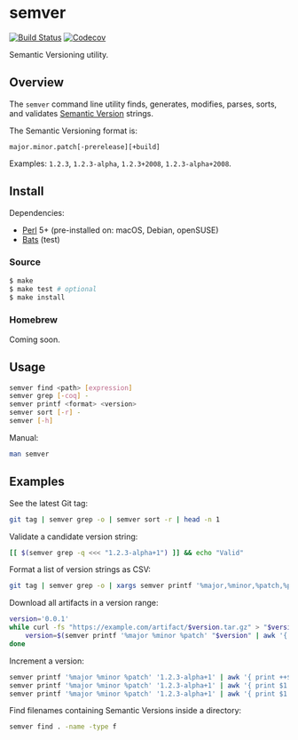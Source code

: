 # semver

[![Build Status](https://travis-ci.com/chriskilding/semver.svg?branch=master)](https://travis-ci.com/chriskilding/semver)
[![Codecov](https://codecov.io/gh/chriskilding/semver/branch/master/graph/badge.svg)](https://codecov.io/gh/chriskilding/semver)

Semantic Versioning utility.

## Overview

The `semver` command line utility finds, generates, modifies, parses, sorts, and validates [Semantic Version](https://semver.org/) strings.

The Semantic Versioning format is:

    major.minor.patch[-prerelease][+build]

Examples: `1.2.3`, `1.2.3-alpha`, `1.2.3+2008`, `1.2.3-alpha+2008`.

## Install

Dependencies:

- [Perl](http://www.perl.org) 5+ (pre-installed on: macOS, Debian, openSUSE)
- [Bats](https://github.com/bats-core/bats-core) (test)

### Source

```bash
$ make
$ make test # optional
$ make install
```

### Homebrew

Coming soon.

## Usage

```bash
semver find <path> [expression]
semver grep [-coq] -
semver printf <format> <version>
semver sort [-r] -
semver [-h]
```

Manual:

```bash
man semver
```

## Examples

See the latest Git tag:

```bash
git tag | semver grep -o | semver sort -r | head -n 1
```    

Validate a candidate version string:

```bash
[[ $(semver grep -q <<< "1.2.3-alpha+1") ]] && echo "Valid"
```

Format a list of version strings as CSV:

```bash
git tag | semver grep -o | xargs semver printf '%major,%minor,%patch,%prerelease,%build' {}
```

Download all artifacts in a version range:

```bash
version='0.0.1'
while curl -fs "https://example.com/artifact/$version.tar.gz" > "$version.tar.gz"; do
    version=$(semver printf '%major %minor %patch' "$version" | awk '{ print $1 "." $2 "." ++$3 }')
done
```

Increment a version:

```bash
semver printf '%major %minor %patch' '1.2.3-alpha+1' | awk '{ print ++$1 "." 0 "." 0 }'   # => 2.0.0
semver printf '%major %minor %patch' '1.2.3-alpha+1' | awk '{ print $1 "." ++$2 "." 0 }'  # => 1.3.0
semver printf '%major %minor %patch' '1.2.3-alpha+1' | awk '{ print $1 "." $2 "." ++$3 }' # => 1.2.4
```

Find filenames containing Semantic Versions inside a directory:

```bash
semver find . -name -type f
```